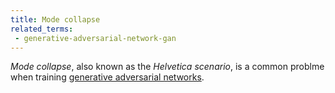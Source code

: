```yaml
---
title: Mode collapse
related_terms:
 - generative-adversarial-network-gan
---
```

*Mode collapse*, also known as the *Helvetica scenario*, is a common
problme when training [generative adversarial networks][1].

[1]: /terms/generative-adversarial-network-gan/